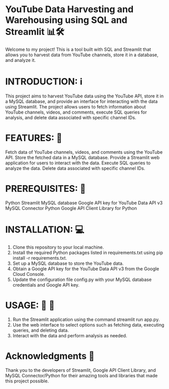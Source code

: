 # YouTube Data Harvesting and Warehousing using SQL and Streamlit 📊🛠️

Welcome to my project! This is a tool built with SQL and Streamlit that allows you to harvest data from YouTube channels, store it in a database, and analyze it.

# INTRODUCTION: ℹ
This project aims to harvest YouTube data using the YouTube API, store it in a MySQL database, and provide an interface for interacting with the data using Streamlit.
The project allows users to fetch information about YouTube channels, videos, and comments, execute SQL queries for analysis, and delete data associated with specific channel IDs.

# FEATURES: 🚀
 Fetch data of YouTube channels, videos, and comments using the YouTube API.
 Store the fetched data in a MySQL database.
 Provide a Streamlit web application for users to interact with the data.
 Execute SQL queries to analyze the data.
 Delete data associated with specific channel IDs.

# PREREQUISITES: 🚀
 Python 
 Streamlit
 MySQL database
 Google API key for YouTube Data API v3
 MySQL Connector Python
 Google API Client Library for Python

# INSTALLATION: 💻
1. Clone this repository to your local machine.
2. Install the required Python packages listed in requirements.txt using pip install -r requirements.txt.
3. Set up a MySQL database to store the YouTube data.
4. Obtain a Google API key for the YouTube Data API v3 from the Google Cloud Console.
5. Update the configuration file config.py with your MySQL database credentials and Google API key.

# USAGE: 🤝 📝
1. Run the Streamlit application using the command streamlit run app.py.
2. Use the web interface to select options such as fetching data, executing queries, and deleting data.
3. Interact with the data and perform analysis as needed.

# Acknowledgments 🙏
Thank you to the developers of Streamlit, Google API Client Library, and MySQL Connector/Python for their amazing tools and libraries that made this project possible.
